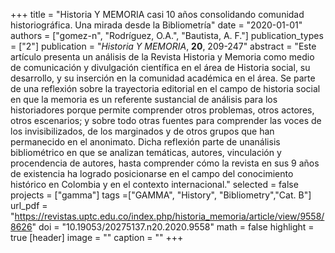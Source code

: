 +++
title = "Historia Y MEMORIA casi 10 años consolidando comunidad historiográfica. Una mirada desde la Bibliometría"
date = "2020-01-01"
authors = ["gomez-n", "Rodríguez, O.A.", "Bautista, A. F."]
publication_types = ["2"]
publication = "*Historia Y MEMORIA*, **20**, 209-247"
abstract = "Este artículo presenta un análisis de la Revista Historia y Memoria como medio de comunicación y divulgación científica en el área de Historia social, su desarrollo, y su inserción en la comunidad académica en el área. Se parte de una reflexión sobre la trayectoria editorial en el campo de historia social en que la memoria es un referente sustancial de análisis para los historiadores porque permite comprender otros problemas, otros actores, otros escenarios; y sobre todo otras fuentes para comprender las voces de los invisibilizados, de los marginados y de otros grupos que han permanecido en el anonimato. Dicha reflexión parte de unanálisis bibliométrico en que se analizan temáticas, autores, vinculación y procendencia de autores, hasta comprender cómo la revista en sus 9 años de existencia ha logrado posicionarse en el campo del conocimiento histórico en Colombia y en el contexto internacional."
selected = false
projects = ["gamma"]
tags =["GAMMA", "History", "Bibliometry","Cat. B"]
url_pdf = "https://revistas.uptc.edu.co/index.php/historia_memoria/article/view/9558/8626"
doi = "10.19053/20275137.n20.2020.9558"
math = false
highlight = true
[header]
image = ""
caption = ""
+++
